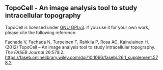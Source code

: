 ## TopoCell - An image analysis tool to study intracellular topography

TopoCell is licensed under [GNU GPLv3](COPYING). If you use it for your own
work, please cite the following reference:

Fachada V, Fachada N, Turpeinen T, Rahkila P, Rosa AC, Kainulainen H. (2012)
TopoCell – An image analysis tool to study intracellular topography. *The FASEB
Journal* 26:578.2. https://faseb.onlinelibrary.wiley.com/doi/10.1096/fasebj.26.1_supplement.578.2

